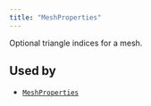 ```yaml
---
title: "MeshProperties"
---
```


Optional triangle indices for a mesh.



## Used by

* [`MeshProperties`](../components/mesh_properties.md)

